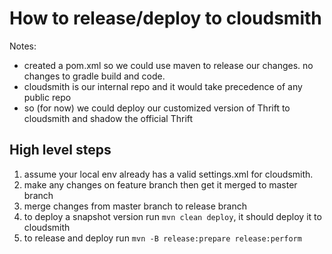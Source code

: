 # How to release/deploy to cloudsmith
Notes:
* created a pom.xml so we could use maven to release our changes. no changes to gradle build and code.
* cloudsmith is our internal repo and it would take precedence of any public repo
* so (for now) we could deploy our customized version of Thrift to cloudsmith and shadow the official Thrift

## High level steps
1. assume your local env already has a valid settings.xml for cloudsmith.
1. make any changes on feature branch then get it merged to master branch
1. merge changes from master branch to release branch
1. to deploy a snapshot version run `mvn clean deploy`, it should deploy it to cloudsmith
1. to release and deploy run `mvn -B release:prepare release:perform`
